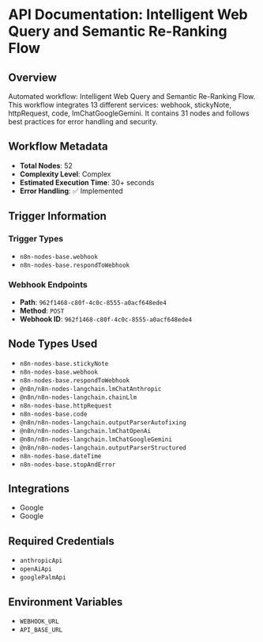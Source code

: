 # API Documentation: Intelligent Web Query and Semantic Re-Ranking Flow

## Overview
Automated workflow: Intelligent Web Query and Semantic Re-Ranking Flow. This workflow integrates 13 different services: webhook, stickyNote, httpRequest, code, lmChatGoogleGemini. It contains 31 nodes and follows best practices for error handling and security.

## Workflow Metadata
- **Total Nodes**: 52
- **Complexity Level**: Complex
- **Estimated Execution Time**: 30+ seconds
- **Error Handling**: ✅ Implemented

## Trigger Information
### Trigger Types
- `n8n-nodes-base.webhook`
- `n8n-nodes-base.respondToWebhook`

### Webhook Endpoints
- **Path**: `962f1468-c80f-4c0c-8555-a0acf648ede4`
- **Method**: `POST`
- **Webhook ID**: `962f1468-c80f-4c0c-8555-a0acf648ede4`


## Node Types Used
- `n8n-nodes-base.stickyNote`
- `n8n-nodes-base.webhook`
- `n8n-nodes-base.respondToWebhook`
- `@n8n/n8n-nodes-langchain.lmChatAnthropic`
- `@n8n/n8n-nodes-langchain.chainLlm`
- `n8n-nodes-base.httpRequest`
- `n8n-nodes-base.code`
- `@n8n/n8n-nodes-langchain.outputParserAutofixing`
- `@n8n/n8n-nodes-langchain.lmChatOpenAi`
- `@n8n/n8n-nodes-langchain.lmChatGoogleGemini`
- `@n8n/n8n-nodes-langchain.outputParserStructured`
- `n8n-nodes-base.dateTime`
- `n8n-nodes-base.stopAndError`

## Integrations
- Google
- Google

## Required Credentials
- `anthropicApi`
- `openAiApi`
- `googlePalmApi`

## Environment Variables
- `WEBHOOK_URL`
- `API_BASE_URL`
